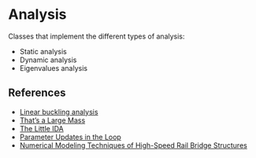 # Analysis

Classes that implement the different types of analysis:

- Static analysis
- Dynamic analysis
- Eigenvalues analysis

## References

- [Linear buckling analysis](https://portwooddigital.com/2021/05/29/right-under-your-nose)
- [That’s a Large Mass](https://portwooddigital.com/2021/08/01/thats-a-large-mass/)
- [The Little IDA](https://portwooddigital.com/2021/10/31/the-little-ida/)
- [Parameter Updates in the Loop](https://portwooddigital.com/2021/08/15/parameter-updates-in-the-loop)
- [Numerical Modeling Techniques of High-Speed Rail Bridge Structures](https://trid.trb.org/view/1844146)

